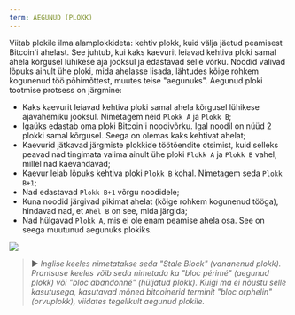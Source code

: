 ```yaml
---
term: AEGUNUD (PLOKK)
---
```


Viitab plokile ilma alamplokkideta: kehtiv plokk, kuid välja jäetud peamisest Bitcoin'i ahelast. See juhtub, kui kaks kaevurit leiavad kehtiva ploki samal ahela kõrgusel lühikese aja jooksul ja edastavad selle võrku. Noodid valivad lõpuks ainult ühe ploki, mida ahelasse lisada, lähtudes kõige rohkem kogunenud töö põhimõttest, muutes teise "aegunuks". Aegunud ploki tootmise protsess on järgmine:
* Kaks kaevurit leiavad kehtiva ploki samal ahela kõrgusel lühikese ajavahemiku jooksul. Nimetagem neid `Plokk A` ja `Plokk B`;
* Igaüks edastab oma ploki Bitcoin'i noodivõrku. Igal noodil on nüüd 2 plokki samal kõrgusel. Seega on olemas kaks kehtivat ahelat;
* Kaevurid jätkavad järgmiste plokkide töötõendite otsimist, kuid selleks peavad nad tingimata valima ainult ühe ploki `Plokk A` ja `Plokk B` vahel, millel nad kaevandavad;
* Kaevur leiab lõpuks kehtiva ploki `Plokk B` kohal. Nimetagem seda `Plokk B+1`;
* Nad edastavad `Plokk B+1` võrgu noodidele;
* Kuna noodid järgivad pikimat ahelat (kõige rohkem kogunenud tööga), hindavad nad, et `Ahel B` on see, mida järgida;
* Nad hülgavad `Plokk A`, mis ei ole enam peamise ahela osa. See on seega muutunud aegunuks plokiks.

![](../../dictionnaire/assets/9.png)

> ► *Inglise keeles nimetatakse seda "Stale Block" (vananenud plokk). Prantsuse keeles võib seda nimetada ka "bloc périmé" (aegunud plokk) või "bloc abandonné" (hüljatud plokk). Kuigi ma ei nõustu selle kasutusega, kasutavad mõned bitcoinerid terminit "bloc orphelin" (orvuplokk), viidates tegelikult aegunud plokile.*
